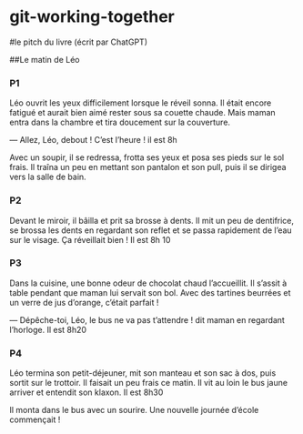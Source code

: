 # git-working-together

#le pitch du livre (écrit par ChatGPT)

##Le matin de Léo

### P1
Léo ouvrit les yeux difficilement lorsque le réveil sonna. Il était encore fatigué et aurait bien aimé rester sous sa couette chaude. Mais maman entra dans la chambre et tira doucement sur la couverture.

— Allez, Léo, debout ! C’est l’heure ! il est 8h

Avec un soupir, il se redressa, frotta ses yeux et posa ses pieds sur le sol frais. Il traîna un peu en mettant son pantalon et son pull, puis il se dirigea vers la salle de bain.

### P2
Devant le miroir, il bâilla et prit sa brosse à dents. Il mit un peu de dentifrice, se brossa les dents en regardant son reflet et se passa rapidement de l’eau sur le visage. Ça réveillait bien !
Il est 8h 10

### P3
Dans la cuisine, une bonne odeur de chocolat chaud l’accueillit. Il s’assit à table pendant que maman lui servait son bol. Avec des tartines beurrées et un verre de jus d’orange, c’était parfait !

— Dépêche-toi, Léo, le bus ne va pas t’attendre ! dit maman en regardant l’horloge. Il est 8h20

### P4
Léo termina son petit-déjeuner, mit son manteau et son sac à dos, puis sortit sur le trottoir. Il faisait un peu frais ce matin. Il vit au loin le bus jaune arriver et entendit son klaxon. Il est 8h30

Il monta dans le bus avec un sourire. Une nouvelle journée d’école commençait !
